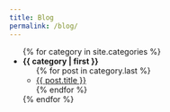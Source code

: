 ```yaml
---
title: Blog
permalink: /blog/
---
```

<ul>
{% for category in site.categories %}
  <li><b name="{{ category | first }}">{{ category | first }}</b>
    <ul>
      {% for post in category.last %}
        <li><a href="{{ post.url }}">{{ post.title }}</a></li>
      {% endfor %}
    </ul>
  </li>
{% endfor %}
</ul>
